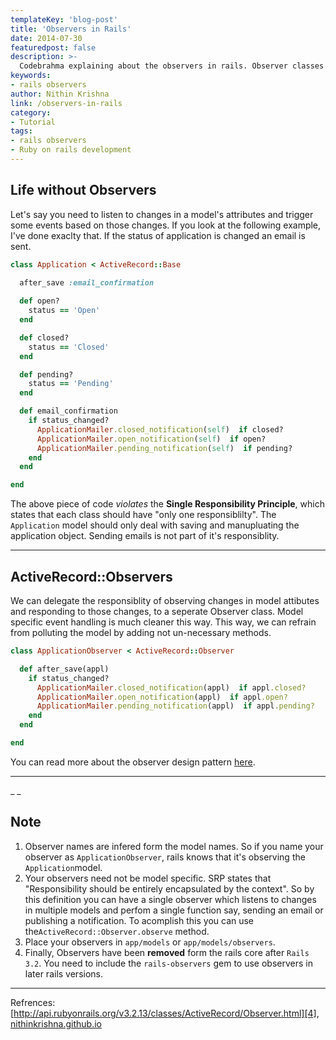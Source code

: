 ```yaml
---
templateKey: 'blog-post'
title: 'Observers in Rails'
date: 2014-07-30
featuredpost: false
description: >-
  Codebrahma explaining about the observers in rails. Observer classes respond to life cycle callbacks to implement trigger-like behavior outside the original class.
keywords: 
- rails observers
author: Nithin Krishna 
link: /observers-in-rails
category:
- Tutorial
tags:
- rails observers
- Ruby on rails development
---
```


## Life without Observers

Let's say you need to listen to changes in a model's attributes and trigger some events based on those changes. If you look at the following example, I've done exaclty that. If the status of application is changed an email is sent.
    
```ruby    
class Application < ActiveRecord::Base
  
  after_save :email_confirmation

  def open?
    status == 'Open'
  end

  def closed?
    status == 'Closed'
  end

  def pending?
    status == 'Pending'
  end

  def email_confirmation
    if status_changed?
      ApplicationMailer.closed_notification(self)  if closed?
      ApplicationMailer.open_notification(self)  if open?
      ApplicationMailer.pending_notification(self)  if pending?
    end
  end

end
```

The above piece of code _violates_ the **Single Responsibility Principle**, which states that each class should have "only one responsiblilty". The `Application` model should only deal with saving and manupluating the application object. Sending emails is not part of it's responsiblity.

* * *

## ActiveRecord::Observers

We can delegate the responsiblity of observing changes in model attibutes and responding to those changes, to a seperate Observer class. Model specific event handling is much cleaner this way. This way, we can refrain from polluting the model by adding not un-necessary methods.
    
```ruby  
class ApplicationObserver < ActiveRecord::Observer

  def after_save(appl)
    if status_changed?
      ApplicationMailer.closed_notification(appl)  if appl.closed?
      ApplicationMailer.open_notification(appl)  if appl.open?
      ApplicationMailer.pending_notification(appl)  if appl.pending?
    end
  end

end
```
You can read more about the observer design pattern [here][1].

* * *

_ _

## Note

1. Observer names are infered form the model names. So if you name your observer as `ApplicationObserver`, rails knows that it's observing the `Application`model.
2. Your observers need not be model specific. SRP states that "Responsibility should be entirely encapsulated by the context". So by this definition you can have a single observer which listens to changes in multiple models and perfom a single function say, sending an email or publishing a notification. To acomplish this you can use the`ActiveRecord::Observer.observe` method.
3. Place your observers in `app/models` or `app/models/observers`.
4. Finally, Observers have been **removed** form the rails core after `Rails 3.2`. You need to include the `rails-observers` gem to use observers in later rails versions.
* * *

Refrences:  
[http://api.rubyonrails.org/v3.2.13/classes/ActiveRecord/Observer.html][4],  
[nithinkrishna.github.io][3]

[1]: http://sourcemaking.com/design_patterns/observer
[3]: http://nithinkrishna.github.io/blog/Active-record-observers/
[4]: http://api.rubyonrails.org/v3.2.13/classes/ActiveRecord/Observer.html

  